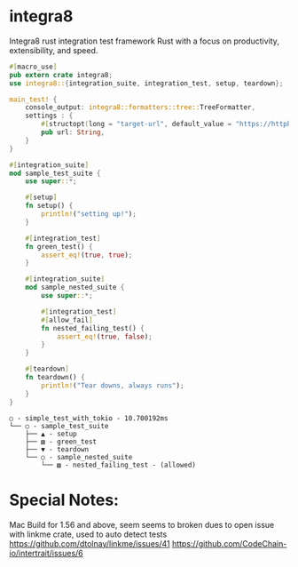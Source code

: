 # integra8
Integra8 rust integration test framework Rust with a focus on productivity, extensibility, and speed.


```rust
#[macro_use]
pub extern crate integra8;
use integra8::{integration_suite, integration_test, setup, teardown};

main_test! {
    console_output: integra8::formatters::tree::TreeFormatter,
    settings : {
        #[structopt(long = "target-url", default_value = "https://httpbin.org/ip")]
        pub url: String,
    }
}

#[integration_suite]
mod sample_test_suite {
    use super::*;

    #[setup]
    fn setup() {
        println!("setting up!");
    }

    #[integration_test]
    fn green_test() {
        assert_eq!(true, true);
    }

    #[integration_suite]
    mod sample_nested_suite {
        use super::*;

        #[integration_test]
        #[allow_fail]
        fn nested_failing_test() {
            assert_eq!(true, false);
        }
    }

    #[teardown]
    fn teardown() {
        println!("Tear downs, always runs");
    }
}

```

```
○ - simple_test_with_tokio - 10.700192ms 
└── ○ - sample_test_suite
    ├── ▲ - setup
    ├── ▧ - green_test
    ├── ▼ - teardown
    └── ○ - sample_nested_suite
        └── ▧ - nested_failing_test - (allowed)
```




# Special Notes:
Mac Build for 1.56 and above, seem seems to broken dues to open issue with linkme crate, used to auto detect tests
https://github.com/dtolnay/linkme/issues/41
https://github.com/CodeChain-io/intertrait/issues/6
